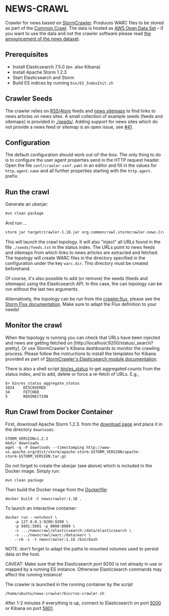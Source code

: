 # NEWS-CRAWL

Crawler for news based on [StormCrawler](https://stormcrawler.net/). Produces WARC files to be stored as part of the [Common Crawl](https://commoncrawl.org/). The data is hosted as [AWS Open Data Set](https://registry.opendata.aws/) – if you want to use the data and not the crawler software please read [the announcement of the news dataset](https://commoncrawl.org/2016/10/news-dataset-available/).


Prerequisites
-------------

* Install Elasticsearch 7.5.0 (ev. also Kibana)
* Install Apache Storm 1.2.3
* Start Elasticsearch and Storm
* Build ES indices by running `bin/ES_IndexInit.sh`

Crawler Seeds
-------------

The crawler relies on [RSS](https://en.wikipedia.org/wiki/RSS)/[Atom](https://en.wikipedia.org/wiki/Atom_(Web_standard)) feeds and [news sitemaps](https://en.wikipedia.org/wiki/Sitemaps#Google_News_Sitemaps) to find links to news articles on news sites. A small collection of example seeds (feeds and sitemaps) is provided in [./seeds/](./seeds/). Adding support for news sites which do not provide a news feed or sitemap is an open issue, see [#41](//github.com/commoncrawl/news-crawl/issues/41).


Configuration
-------------

The default configuration should work out-of-the-box. The only thing to do is to configure the user agent properties send in the HTTP request header. Open the file `conf/crawler-conf.yaml` in an editor and fill in the values for `http.agent.name` and all further properties starting with the `http.agent.` prefix.


Run the crawl
-------------

Generate an uberjar:
``` sh
mvn clean package
```

And run ...
``` sh
storm jar target/crawler-1.18.jar org.commoncrawl.stormcrawler.news.CrawlTopology -conf $PWD/conf/es-conf.yaml -conf $PWD/conf/crawler-conf.yaml $PWD/seeds/ feeds.txt
```

This will launch the crawl topology. It will also "inject" all URLs found in the file `./seeds/feeds.txt` in the status index. The URLs point to news feeds and sitemaps from which links to news articles are extracted and fetched. The topology will create WARC files in the directory specified in the configuration under the key `warc.dir`. This directory must be created beforehand.

Of course, it's also possible to add (or remove) the seeds (feeds and sitemaps) using the Elasticsearch API. In this case, the can topology can be run without the last two arguments.

Alternatively, the topology can be run from the [crawler.flux](./conf/crawler.flux), please see the [Storm Flux documentation](https://storm.apache.org/releases/1.2.3/flux.html). Make sure to adapt the Flux definition to your needs!


Monitor the crawl
-----------------

When the topology is running you can check that URLs have been injected and news are getting fetched on [http://localhost:9200/status/_search?pretty]. Or use StormCrawler's Kibana dashboards to monitor the crawling process. Please follow the instructions to install the templates for Kibana provided as part of [StormCrawler's Elasticsearch module documentation](//github.com/DigitalPebble/storm-crawler/tree/master/external/elasticsearch).

There is also a shell script [bin/es_status](./bin/es_status) to get aggregated counts from the status index, and to add, delete or force a re-fetch of URLs. E.g., 
```
$> bin/es_status aggregate_status
3824    DISCOVERED
34      FETCHED
5       REDIRECTION
```


Run Crawl from Docker Container
-------------------------------

First, download Apache Storm 1.2.3. from the [download page](https://storm.apache.org/downloads.html) and place it in the directory `downloads`:
```
STORM_VERSION=1.2.3
mkdir downloads
wget -q -P downloads --timestamping http://www-us.apache.org/dist/storm/apache-storm-$STORM_VERSION/apache-storm-$STORM_VERSION.tar.gz
```

Do not forget to create the uberjar (see above) which is included in the Docker image. Simply run:
```
mvn clean package
```

Then build the Docker image from the [Dockerfile](./Dockerfile):
```
docker build -t newscrawler:1.18 .
```

To launch an interactive container:
```
docker run --net=host \
    -p 127.0.0.1:9200:9200 \
    -p 5601:5601 -p 8080:8080 \
    -v .../newscrawl/elasticsearch:/data/elasticsearch \
    -v .../newscrawl/warc:/data/warc \
    --rm -i -t newscrawler:1.18 /bin/bash
```

NOTE: don't forget to adapt the paths to mounted volumes used to persist data on the host.

CAVEAT: Make sure that the Elasticsearch port 9200 is not already in use or mapped by a running ES instance. Otherwise Elasticsearch commands may affect the running instance!

The crawler is launched in the running container by the script
```
/home/ubuntu/news-crawler/bin/run-crawler.sh
```

After 1-2 minutes if everything is up, connect to Elasticsearch on port [9200](http://127.0.0.1:9200/) or Kibana on port [5601](http://127.0.0.1:5601/).
